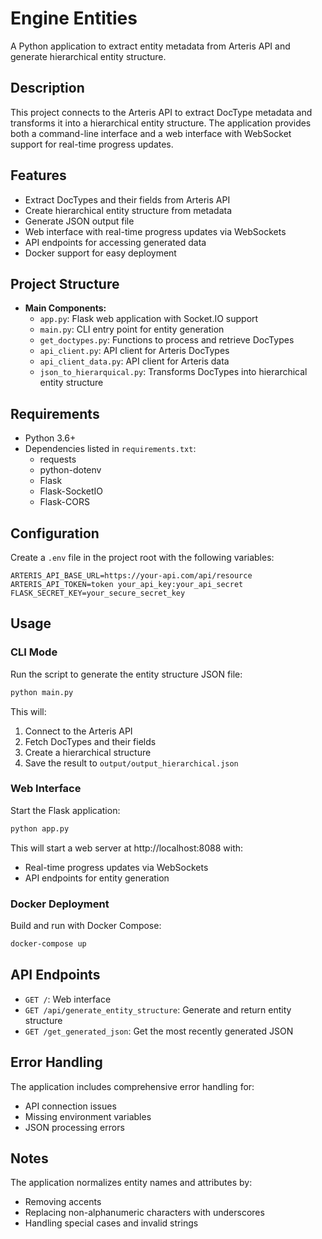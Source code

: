 # Engine Entities

A Python application to extract entity metadata from Arteris API and generate hierarchical entity structure.

## Description

This project connects to the Arteris API to extract DocType metadata and transforms it into a hierarchical entity structure. The application provides both a command-line interface and a web interface with WebSocket support for real-time progress updates.

## Features

- Extract DocTypes and their fields from Arteris API
- Create hierarchical entity structure from metadata
- Generate JSON output file
- Web interface with real-time progress updates via WebSockets
- API endpoints for accessing generated data
- Docker support for easy deployment

## Project Structure

- **Main Components:**
  - `app.py`: Flask web application with Socket.IO support
  - `main.py`: CLI entry point for entity generation
  - `get_doctypes.py`: Functions to process and retrieve DocTypes
  - `api_client.py`: API client for Arteris DocTypes
  - `api_client_data.py`: API client for Arteris data
  - `json_to_hierarquical.py`: Transforms DocTypes into hierarchical entity structure

## Requirements

- Python 3.6+
- Dependencies listed in `requirements.txt`:
  - requests
  - python-dotenv
  - Flask
  - Flask-SocketIO
  - Flask-CORS

## Configuration

Create a `.env` file in the project root with the following variables:
```
ARTERIS_API_BASE_URL=https://your-api.com/api/resource
ARTERIS_API_TOKEN=token your_api_key:your_api_secret
FLASK_SECRET_KEY=your_secure_secret_key
```

## Usage

### CLI Mode

Run the script to generate the entity structure JSON file:

```bash
python main.py
```

This will:
1. Connect to the Arteris API
2. Fetch DocTypes and their fields
3. Create a hierarchical structure
4. Save the result to `output/output_hierarchical.json`

### Web Interface

Start the Flask application:

```bash
python app.py
```

This will start a web server at http://localhost:8088 with:
- Real-time progress updates via WebSockets
- API endpoints for entity generation

### Docker Deployment

Build and run with Docker Compose:

```bash
docker-compose up
```

## API Endpoints

- `GET /`: Web interface
- `GET /api/generate_entity_structure`: Generate and return entity structure
- `GET /get_generated_json`: Get the most recently generated JSON

## Error Handling

The application includes comprehensive error handling for:
- API connection issues
- Missing environment variables
- JSON processing errors

## Notes

The application normalizes entity names and attributes by:
- Removing accents
- Replacing non-alphanumeric characters with underscores
- Handling special cases and invalid strings
